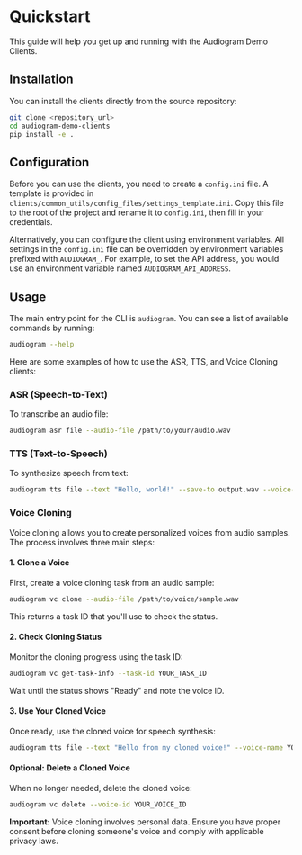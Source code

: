 # Quickstart

This guide will help you get up and running with the Audiogram Demo Clients.

## Installation

You can install the clients directly from the source repository:

```bash
git clone <repository_url>
cd audiogram-demo-clients
pip install -e .
```

## Configuration

Before you can use the clients, you need to create a `config.ini` file. A template is provided in `clients/common_utils/config_files/settings_template.ini`. Copy this file to the root of the project and rename it to `config.ini`, then fill in your credentials.

Alternatively, you can configure the client using environment variables. All settings in the `config.ini` file can be overridden by environment variables prefixed with `AUDIOGRAM_`. For example, to set the API address, you would use an environment variable named `AUDIOGRAM_API_ADDRESS`.

## Usage

The main entry point for the CLI is `audiogram`. You can see a list of available commands by running:

```bash
audiogram --help
```

Here are some examples of how to use the ASR, TTS, and Voice Cloning clients:

### ASR (Speech-to-Text)

To transcribe an audio file:

```bash
audiogram asr file --audio-file /path/to/your/audio.wav
```

### TTS (Text-to-Speech)

To synthesize speech from text:

```bash
audiogram tts file --text "Hello, world!" --save-to output.wav --voice-name elena
```

### Voice Cloning

Voice cloning allows you to create personalized voices from audio samples. The process involves three main steps:

#### 1. Clone a Voice

First, create a voice cloning task from an audio sample:

```bash
audiogram vc clone --audio-file /path/to/voice/sample.wav
```

This returns a task ID that you'll use to check the status.

#### 2. Check Cloning Status

Monitor the cloning progress using the task ID:

```bash
audiogram vc get-task-info --task-id YOUR_TASK_ID
```

Wait until the status shows "Ready" and note the voice ID.

#### 3. Use Your Cloned Voice

Once ready, use the cloned voice for speech synthesis:

```bash
audiogram tts file --text "Hello from my cloned voice!" --voice-name YOUR_VOICE_ID --save-to cloned_speech.wav
```

#### Optional: Delete a Cloned Voice

When no longer needed, delete the cloned voice:

```bash
audiogram vc delete --voice-id YOUR_VOICE_ID
```

**Important:** Voice cloning involves personal data. Ensure you have proper consent before cloning someone's voice and comply with applicable privacy laws.
